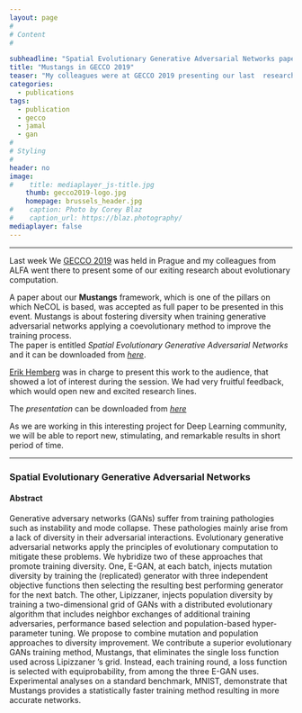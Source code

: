```yaml
---
layout: page
#
# Content
#

subheadline: "Spatial Evolutionary Generative Adversarial Networks paper presented in GECCO 2019"
title: "Mustangs in GECCO 2019"
teaser: "My colleagues were at GECCO 2019 presenting our last  research about evolutionary computing, including of course, Mustangs."
categories:
  - publications
tags:
  - publication
  - gecco
  - jamal
  - gan
#
# Styling
#
header: no
image: 
#    title: mediaplayer_js-title.jpg
    thumb: gecco2019-logo.jpg
    homepage: brussels_header.jpg
#    caption: Photo by Corey Blaz
#    caption_url: https://blaz.photography/
mediaplayer: false
---
```







****

Last week We [GECCO 2019](https://gecco-2019.sigevo.org/ "GECCO 2019") was held in Prague and my colleagues from ALFA went there to present some of our exiting research about evolutionary computation. 


A paper about our **Mustangs** framework, which is one of the pillars on which NeCOL is based, was accepted as full paper to be presented in this event.
Mustangs is about fostering diversity when training generative adversarial networks applying a coevolutionary method to improve the training process.   
The paper is entitled *Spatial Evolutionary Generative Adversarial Networks* and it can be downloaded from [*here*](http://alfagroup.csail.mit.edu/sites/default/files/documents/2019Spatial_Evolutionary_Generative_Adversarial_Networks.pdf "FULL PAPER").  

[Erik Hemberg](https://alfagroup.csail.mit.edu/erik "Erik") was in charge to present this work to the audience, that showed a lot of interest during the session.  We had very fruitful feedback, which would open new and excited research lines.

The *presentation* can be downloaded from [*here*](https://jamaltoutouh.github.io/downloads/GECCO-2019-Mustangs.pdf)

As we are working in this interesting project for Deep Learning community, we will be able to report new, stimulating, and remarkable results in short period of time.


---

### Spatial Evolutionary Generative Adversarial Networks
#### Abstract
Generative adversary networks (GANs) suffer from training pathologies such as instability and mode collapse. These pathologies mainly arise from a lack of diversity in their adversarial interactions. Evolutionary generative adversarial networks apply the principles of evolutionary computation to mitigate these problems. We hybridize two of these approaches that promote training diversity. One, E-GAN, at each batch, injects mutation diversity by training the (replicated) generator with three independent objective functions then selecting the resulting best performing generator for the next batch. The other, Lipizzaner, injects population diversity by training a two-dimensional grid of GANs with a distributed evolutionary algorithm that includes neighbor exchanges of additional training adversaries, performance based selection and population-based hyper-parameter tuning. We propose to combine mutation and population approaches to diversity improvement. We contribute a superior evolutionary GANs training method, Mustangs, that eliminates the single loss function used across Lipizzaner ’s grid. Instead, each training round, a loss function is selected with equiprobability, from among the three E-GAN uses. Experimental analyses on a standard benchmark, MNIST, demonstrate that Mustangs provides a statistically faster training method resulting in more accurate networks.

 
